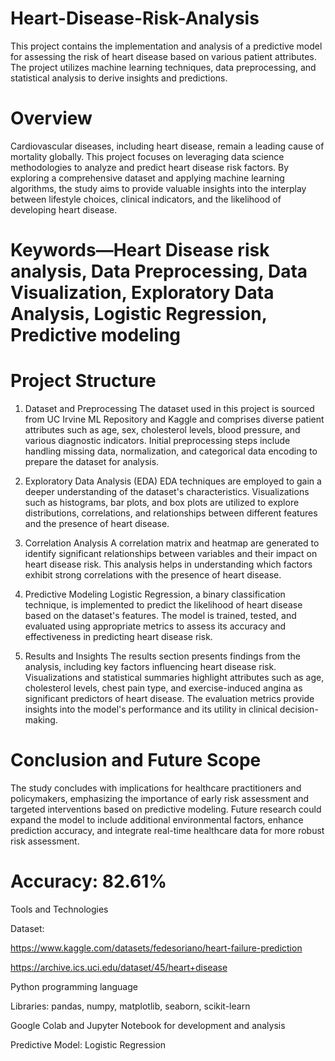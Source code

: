 # Heart-Disease-Risk-Analysis
This project contains the implementation and analysis of a predictive model for assessing the risk of heart disease based on various patient attributes. The project utilizes machine learning techniques, data preprocessing, and statistical analysis to derive insights and predictions.

# Overview

Cardiovascular diseases, including heart disease, remain a leading cause of mortality globally. This project focuses on leveraging data science methodologies to analyze and predict heart disease risk factors. By exploring a comprehensive dataset and applying machine learning algorithms, the study aims to provide valuable insights into the interplay between lifestyle choices, clinical indicators, and the likelihood of developing heart disease.

# Keywords—Heart Disease risk analysis, Data Preprocessing, Data Visualization, Exploratory Data Analysis, Logistic Regression, Predictive modeling

# Project Structure

1. Dataset and Preprocessing
The dataset used in this project is sourced from UC Irvine ML Repository and Kaggle and comprises diverse patient attributes such as age, sex, cholesterol levels, blood pressure, and various diagnostic indicators. Initial preprocessing steps include handling missing data, normalization, and categorical data encoding to prepare the dataset for analysis.

2. Exploratory Data Analysis (EDA)
EDA techniques are employed to gain a deeper understanding of the dataset's characteristics. Visualizations such as histograms, bar plots, and box plots are utilized to explore distributions, correlations, and relationships between different features and the presence of heart disease.

3. Correlation Analysis
A correlation matrix and heatmap are generated to identify significant relationships between variables and their impact on heart disease risk. This analysis helps in understanding which factors exhibit strong correlations with the presence of heart disease.

4. Predictive Modeling
Logistic Regression, a binary classification technique, is implemented to predict the likelihood of heart disease based on the dataset's features. The model is trained, tested, and evaluated using appropriate metrics to assess its accuracy and effectiveness in predicting heart disease risk.

5. Results and Insights
The results section presents findings from the analysis, including key factors influencing heart disease risk. Visualizations and statistical summaries highlight attributes such as age, cholesterol levels, chest pain type, and exercise-induced angina as significant predictors of heart disease. The evaluation metrics provide insights into the model's performance and its utility in clinical decision-making.

# Conclusion and Future Scope

The study concludes with implications for healthcare practitioners and policymakers, emphasizing the importance of early risk assessment and targeted interventions based on predictive modeling. Future research could expand the model to include additional environmental factors, enhance prediction accuracy, and integrate real-time healthcare data for more robust risk assessment.

# Accuracy: 82.61%


Tools and Technologies

Dataset: 

https://www.kaggle.com/datasets/fedesoriano/heart-failure-prediction

https://archive.ics.uci.edu/dataset/45/heart+disease

Python programming language

Libraries: pandas, numpy, matplotlib, seaborn, scikit-learn

Google Colab and Jupyter Notebook for development and analysis

Predictive Model: Logistic Regression
